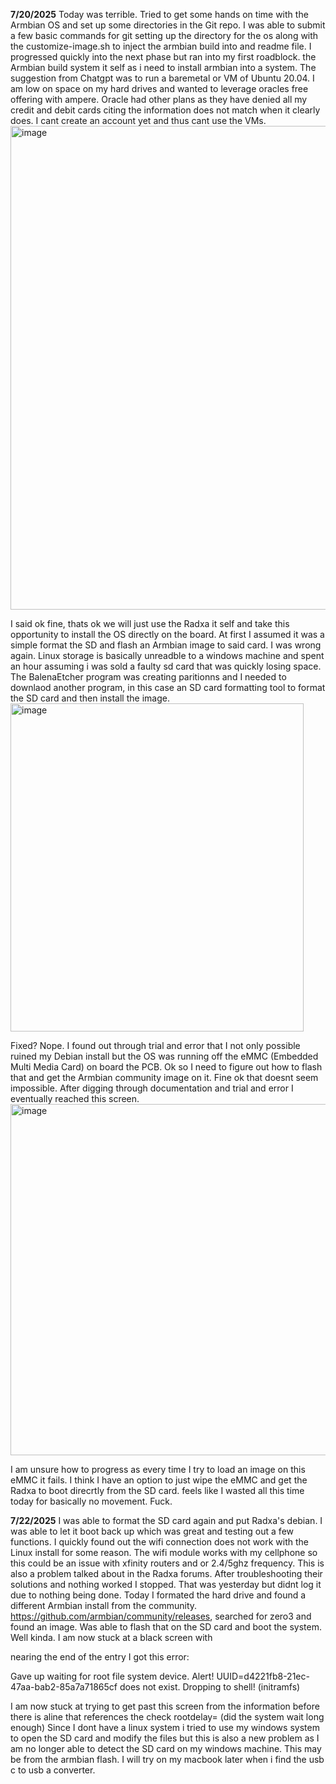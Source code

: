 **7/20/2025**
Today was terrible. 
Tried to get some hands on time with the Armbian OS and set up some directories in the Git repo. I was able to submit a few basic commands for git setting up the directory for the os along with the customize-image.sh to inject the armbian build into and readme file.
I progressed quickly into the next phase but ran into my first roadblock. the Armbian build system it self as i need to install armbian into a system. The suggestion from Chatgpt was to run a baremetal or VM of Ubuntu 20.04. I am low on space on my hard drives
and wanted to leverage oracles free offering with ampere. Oracle had other plans as they have denied all my credit and debit cards citing the information does not match when it clearly does. I cant create an account yet and thus cant use the VMs.
<img width="800" height="774" alt="image" src="https://github.com/user-attachments/assets/cbe2185e-8517-46f0-83d8-43f687386c63" />

I said ok fine, thats ok we will just use the Radxa it self and take this opportunity to install the OS directly on the board. At first I assumed it was a simple format the SD and flash an Armbian image to said card. I was wrong again. Linux storage is 
basically unreadble to a windows machine and spent an hour assuming i was sold a faulty sd card that was quickly losing space. The BalenaEtcher program was creating paritionns and I needed to downlaod another program, in this case an SD card formatting tool
to format the SD card and then install the image. 
<img width="469" height="525" alt="image" src="https://github.com/user-attachments/assets/620a742f-d1ce-46cf-896e-1b55ba9c143a" />

Fixed? Nope. I found out through trial and error that I not only possible ruined my Debian install but the OS was running off the eMMC (Embedded Multi Media Card) on board the PCB. Ok so I need to figure out how to flash that and get the Armbian community image on it.
Fine ok that doesnt seem impossible. After digging through documentation and trial and error I eventually reached this screen. 
<img width="1207" height="562" alt="image" src="https://github.com/user-attachments/assets/20c9f32b-b008-47b1-8756-c7b979a04641" />

I am unsure how to progress as every time I try to load an image on this eMMC it fails. I think I have an option to just wipe the eMMC and get the Radxa to boot direcrtly from the SD card. feels like I wasted all this time today for basically no movement.
Fuck. 

**7/22/2025**
I was able to format the SD card again and put Radxa's debian. I was able to let it boot back up which was great and testing out a few functions. I quickly found out the wifi connection does not work with the Linux install for some reason. The wifi module works with my cellphone so this could be an issue with xfinity routers and or 2.4/5ghz frequency. This is also a problem talked about in the Radxa forums. After troubleshooting their solutions and nothing worked I stopped. That was yesterday but didnt log it due to nothing being done. Today I formated the hard drive and found a different Armbian install from the community. https://github.com/armbian/community/releases, searched for zero3 and  found an image. Was able to flash that on the SD card and boot the system. Well kinda. I am now stuck at a black screen with 

nearing the end of the entry I got this error:

Gave up waiting for root file system device.
Alert! UUID=d4221fb8-21ec-47aa-bab2-85a7a71865cf does not exist. 
Dropping to shell! 
(initramfs)

I am now stuck at trying to get past this screen from the information  before there is aline that references the check rootdelay= (did the system wait long enough)
Since I dont have a linux system i tried to use my windows system to open the SD card and modify the files but this is also a new problem as I am no longer able to detect the SD card on my windows machine. This may be from the armbian flash. I will try on my macbook later when i find the usb c to usb a converter. 

